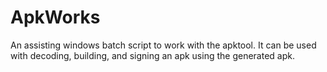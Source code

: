 # ApkWorks
An assisting windows batch script to work with the apktool. It can be used with decoding, building, and signing an apk using the generated apk.
